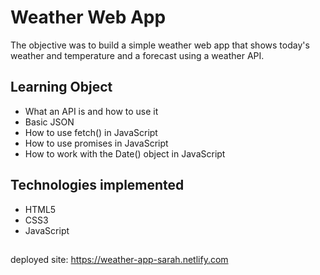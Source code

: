 # Weather Web App 
The objective was to build a simple weather web app that shows today's weather and temperature and a forecast using a weather API.

## Learning Object
* What an API is and how to use it
* Basic JSON
* How to use fetch() in JavaScript
* How to use promises in JavaScript
* How to work with the Date() object in JavaScript

## Technologies implemented
* HTML5
* CSS3
* JavaScript

## 
deployed site: https://weather-app-sarah.netlify.com
